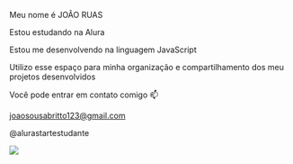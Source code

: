 Meu nome é JOÂO RUAS 

Estou estudando na Alura

Estou me desenvolvendo na linguagem JavaScript

Utilizo esse espaço para minha organização e compartilhamento dos meu projetos desenvolvidos

Você pode entrar em contato comigo 📫

joaosousabritto123@gmail.com

@alurastartestudante



![](https://tenor.com/pt-BR/view/despicable-me-minions-sleepy-sleep-tired-gif-3571117)

